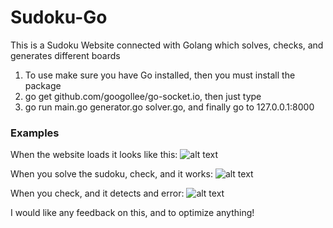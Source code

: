 # Sudoku-Go

This is a Sudoku Website connected with Golang which solves, checks, and generates different boards

1) To use make sure you have Go installed, then you must install the package 
2) go get github.com/googollee/go-socket.io, then just type 
3) go run main.go generator.go solver.go, and finally go to 127.0.0.1:8000

### Examples

When the website loads it looks like this:
![alt text][website]

When you solve the sudoku, check, and it works:
![alt text][solved]

When you check, and it detects and error:
![alt text][error]

I would like any feedback on this, and to optimize anything!

[website]: https://cdn.discordapp.com/attachments/680870507930714138/721011033841336320/unknown.png "Website"

[solved]: https://cdn.discordapp.com/attachments/680870507930714138/721010671621242972/unknown.png "Solved"

[error]: https://cdn.discordapp.com/attachments/680870507930714138/721010523797192755/unknown.png "Error"